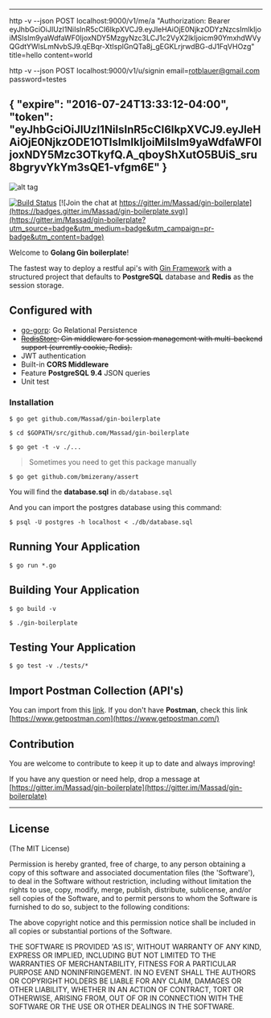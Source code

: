 

----
http -v --json POST localhost:9000/v1/me/a "Authorization: Bearer eyJhbGciOiJIUzI1NiIsInR5cCI6IkpXVCJ9.eyJleHAiOjE0NjkzODYzNzcsImlkIjoiMSIsIm9yaWdfaWF0IjoxNDY5MzgyNzc3LCJ1c2VyX2lkIjoicm90YmxhdWVyQGdtYWlsLmNvbSJ9.qEBqr-XtIsplGnQTa8j_gEGKLrjrwdBG-dJ1FqVHOzg" title=hello content=world

http -v --json POST localhost:9000/v1/u/signin email=rotblauer@gmail.com password=testes

{
    "expire": "2016-07-24T13:33:12-04:00",
    "token": "eyJhbGciOiJIUzI1NiIsInR5cCI6IkpXVCJ9.eyJleHAiOjE0NjkzODE1OTIsImlkIjoiMiIsIm9yaWdfaWF0IjoxNDY5Mzc3OTkyfQ.A_qboyShXutO5BUiS_sru8bgryvYkYm3sQE1-vfgm6E"
}
----

![alt tag](https://upload.wikimedia.org/wikipedia/commons/2/23/Golang.png)

[![Build Status](https://travis-ci.org/Massad/gin-boilerplate.svg?branch=master)](https://travis-ci.org/Massad/gin-boilerplate)
[![Join the chat at https://gitter.im/Massad/gin-boilerplate](https://badges.gitter.im/Massad/gin-boilerplate.svg)](https://gitter.im/Massad/gin-boilerplate?utm_source=badge&utm_medium=badge&utm_campaign=pr-badge&utm_content=badge)

Welcome to **Golang Gin boilerplate**!

The fastest way to deploy a restful api's with [Gin Framework](https://gin-gonic.github.io/gin/) with a structured project that defaults to **PostgreSQL** database and **Redis** as the session storage.

## Configured with

* [go-gorp](github.com/go-gorp/gorp): Go Relational Persistence
* ~~[RedisStore](https://github.com/gin-gonic/contrib/tree/master/sessions): Gin middleware for session management with multi-backend support (currently cookie, Redis).~~
* JWT authentication
* Built-in **CORS Middleware**
* Feature **PostgreSQL 9.4** JSON queries
* Unit test

### Installation

```
$ go get github.com/Massad/gin-boilerplate
```

```
$ cd $GOPATH/src/github.com/Massad/gin-boilerplate
```

```
$ go get -t -v ./...
```

> Sometimes you need to get this package manually
```
$ go get github.com/bmizerany/assert
```

You will find the **database.sql** in `db/database.sql`

And you can import the postgres database using this command:
```
$ psql -U postgres -h localhost < ./db/database.sql
```

## Running Your Application

```
$ go run *.go
```

## Building Your Application

```
$ go build -v
```

```
$ ./gin-boilerplate
```

## Testing Your Application

```
$ go test -v ./tests/*
```


## Import Postman Collection (API's)
You can import from this [link](https://www.getpostman.com/collections/ac0680f90961bafd5de7). If you don't have **Postman**, check this link [https://www.getpostman.com](https://www.getpostman.com/)

## Contribution

You are welcome to contribute to keep it up to date and always improving!

If you have any question or need help, drop a message at [https://gitter.im/Massad/gin-boilerplate](https://gitter.im/Massad/gin-boilerplate)

---

## License
(The MIT License)

Permission is hereby granted, free of charge, to any person obtaining
a copy of this software and associated documentation files (the
'Software'), to deal in the Software without restriction, including
without limitation the rights to use, copy, modify, merge, publish,
distribute, sublicense, and/or sell copies of the Software, and to
permit persons to whom the Software is furnished to do so, subject to
the following conditions:

The above copyright notice and this permission notice shall be
included in all copies or substantial portions of the Software.

THE SOFTWARE IS PROVIDED 'AS IS', WITHOUT WARRANTY OF ANY KIND,
EXPRESS OR IMPLIED, INCLUDING BUT NOT LIMITED TO THE WARRANTIES OF
MERCHANTABILITY, FITNESS FOR A PARTICULAR PURPOSE AND NONINFRINGEMENT.
IN NO EVENT SHALL THE AUTHORS OR COPYRIGHT HOLDERS BE LIABLE FOR ANY
CLAIM, DAMAGES OR OTHER LIABILITY, WHETHER IN AN ACTION OF CONTRACT,
TORT OR OTHERWISE, ARISING FROM, OUT OF OR IN CONNECTION WITH THE
SOFTWARE OR THE USE OR OTHER DEALINGS IN THE SOFTWARE.
